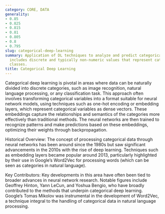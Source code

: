 ```yaml
---
category: CORE, DATA
generality:
- 0.85
- 0.825
- 0.815
- 0.81
- 0.805
- 0.8
- 0.795
slug: categorical-deep-learning
summary: Application of DL techniques to analyze and predict categorical data, which
  includes discrete and typically non-numeric values that represent categories or
  classes.
title: Categorical Deep Learning
---
```


Categorical deep learning is pivotal in areas where data can be naturally divided into discrete categories, such as image recognition, natural language processing, or any classification task. This approach often involves transforming categorical variables into a format suitable for neural network models, using techniques such as one-hot encoding or embedding layers, which represent categorical variables as dense vectors. These embeddings capture the relationships and semantics of the categories more effectively than traditional methods. The neural networks are then trained to recognize patterns and make predictions based on these embeddings, optimizing their weights through backpropagation.

Historical Overview:
The concept of processing categorical data through neural networks has been around since the 1980s but saw significant advancements in the 2010s with the rise of deep learning. Techniques such as embedding layers became popular around 2013, particularly highlighted by their use in Google’s Word2Vec for processing words (which can be seen as categories in natural language).

Key Contributors:
Key developments in this area have often been tied to broader advances in neural network research. Notable figures include Geoffrey Hinton, Yann LeCun, and Yoshua Bengio, who have broadly contributed to the methods that underpin categorical deep learning. Google’s Tomas Mikolov was instrumental in the development of Word2Vec, a technique integral to the handling of categorical data in natural language processing.